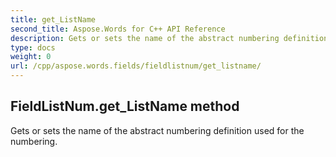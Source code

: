 ```yaml
---
title: get_ListName
second_title: Aspose.Words for C++ API Reference
description: Gets or sets the name of the abstract numbering definition used for the numbering. 
type: docs
weight: 0
url: /cpp/aspose.words.fields/fieldlistnum/get_listname/
---
```

## FieldListNum.get_ListName method


Gets or sets the name of the abstract numbering definition used for the numbering. 


